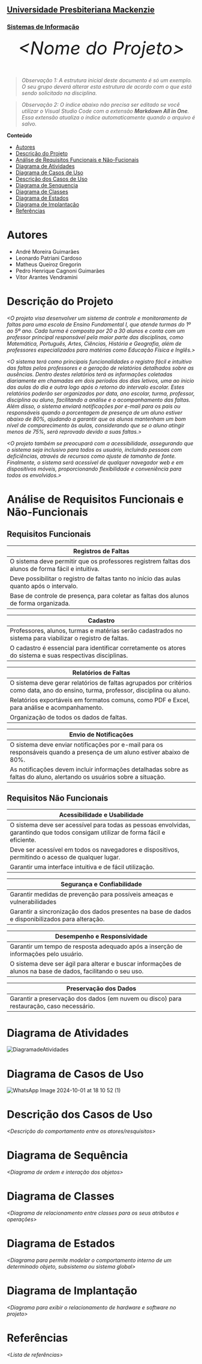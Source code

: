 <h2><a href= "https://www.mackenzie.br">Universidade Presbiteriana Mackenzie</a></h2>
<h3><a href= "https://www.mackenzie.br/graduacao/sao-paulo-higienopolis/sistemas-de-informacao">Sistemas de Informação</a></h3>


<font size="+12"><center>
*&lt;Nome do Projeto&gt;*
</center></font>

>*Observação 1: A estrutura inicial deste documento é só um exemplo. O seu grupo deverá alterar esta estrutura de acordo com o que está sendo solicitado na disciplina.*

>*Observação 2: O índice abaixo não precisa ser editado se você utilizar o Visual Studio Code com a extensão **Markdown All in One**. Essa extensão atualiza o índice automaticamente quando o arquivo é salvo.*

**Conteúdo**

- [Autores](#nome-alunos)
- [Descrição do Projeto](#introdução-do-projeto)
- [Análise de Requisitos Funcionais e Não-Fucionais](#descrição-dos-requisitos)
- [Diagrama de Atividades](#diagrama-de-atividades) 
- [Diagrama de Casos de Uso](#diagrama-de-comportamento-atores)
- [Descrição dos Casos de Uso](#descrição-das-funcões)
- [Diagrama de Senquencia](#diagrama-de-ordem-interações)
- [Diagrama de Classes](#diagrama-orientado-objetos)
- [Diagrama de Estados](#diagrama-estrutura-componente)
- [Diagrama de Implantação](#diagrama-de-hardware-software)
- [Referências](#referências)


# Autores

* André Moreira Guimarães
* Leonardo Patriani Cardoso
* Matheus Queiroz Gregorin
* Pedro Henrique Cagnoni Guimarães
* Vitor Arantes Vendramini

# Descrição do Projeto

*&lt;O projeto visa desenvolver um sistema de controle e monitoramento de faltas para uma escola de Ensino Fundamental I, que atende turmas do 1º ao 5º ano. Cada turma é composta por 20 a 30 alunos e conta com um professor principal responsável pela maior parte das disciplinas, como Matemática, Português, Artes, Ciências, História e Geografia, além de professores especializados para matérias como Educação Física e Inglês.&gt;*

*&lt;O sistema terá como principais funcionalidades o registro fácil e intuitivo das faltas pelos professores e a geração de relatórios detalhados sobre as ausências. Dentro destes relatórios terá as informações coletadas diariamente em chamadas em dois períodos dos dias letivos, uma ao ínicio das aulas do dia e outra logo após o retorno do intervalo escolar. Estes relatórios poderão ser organizados por data, ano escolar, turma, professor, disciplina ou aluno, facilitando a análise e o acompanhamento das faltas. Além disso, o sistema enviará notificações por e-mail para os pais ou responsáveis quando a porcentagem de presença de um aluno estiver abaixo de 80%, ajudando a garantir que os alunos mantenham um bom nível de comparecimento às aulas, considerando que se o aluno atingir menos de 75%, será reprovado devido a suas faltas.&gt;*

*&lt;O projeto também se preocupará com a acessibilidade, assegurando que o sistema seja inclusivo para todos os usuário, incluindo pessoas com deficiências, através de recursos como ajuste de tamanho de fonte. Finalmente, o sistema será acessível de qualquer navegador web e em dispositivos móveis, proporcionando flexibilidade e conveniência para todos os envolvidos.&gt;*

# Análise de Requisitos Funcionais e Não-Funcionais

## Requisitos Funcionais 

|Registros de Faltas|
|----------------------------------------------------|
| O sistema deve permitir que os professores registrem faltas dos alunos de forma fácil e intuitiva.|
| Deve possibilitar o registro de faltas tanto no início das aulas quanto após o intervalo.|
| Base de controle de presença, para coletar as faltas dos alunos de forma organizada.|


|Cadastro|
|---------------------------------------------------|
| Professores, alunos, turmas e matérias serão cadastrados no sistema para viabilizar o registro de faltas.|
| O cadastro é essencial para identificar corretamente os atores do sistema e suas respectivas disciplinas.|


|Relatórios de Faltas| 
|---------------------------------------------------|
 O sistema deve gerar relatórios de faltas agrupados por critérios como data, ano do ensino, turma, professor, disciplina ou aluno.|
 Relatórios exportáveis em formatos comuns, como PDF e Excel, para análise e acompanhamento.|
 Organização de todos os dados de faltas.|


|Envio de Notificações|
|---------------------------------------------------|
| O sistema deve enviar notificações por e-mail para os responsáveis quando a presença de um aluno estiver abaixo de 80%.|
| As notificações devem incluir informações detalhadas sobre as faltas do aluno, alertando os usuários sobre a situação.|


## Requisitos Não Funcionais 

|Acessibilidade e Usabilidade|
|----------------------------------------------------|
| O sistema deve ser acessível para todas as pessoas envolvidas, garantindo que todos consigam utilizar de forma fácil e eficiente.|
| Deve ser acessível em todos os navegadores e dispositivos, permitindo o acesso de qualquer lugar.|
| Garantir uma interface intuitiva e de fácil utilização.|


|Segurança e Confiabilidade|
|---------------------------------------------------|
| Garantir medidas de prevenção para possíveis ameaças e vulnerabilidades|
| Garantir a sincronização dos dados presentes na base de dados e disponibilizados para alteração.|


|Desempenho e Responsividade| 
|---------------------------------------------------|
| Garantir um tempo de resposta adequado após a inserção de informações pelo usuário.|
| O sistema deve ser ágil para alterar e buscar informações de alunos na base de dados, facilitando o seu uso.|


|Preservação dos Dados|
|---------------------------------------------------|
| Garantir a preservação dos dados (em nuvem ou disco) para restauração, caso necessário.|


# Diagrama de Atividades


![DiagramadeAtividades](https://github.com/user-attachments/assets/147bcd1e-f0cd-40ea-8f20-964dda9283e3)


# Diagrama de Casos de Uso


![WhatsApp Image 2024-10-01 at 18 10 52 (1)](https://github.com/user-attachments/assets/a82c3f12-ffe7-4789-a232-9e9a4ea0812f)



# Descrição dos Casos de Uso

*&lt;Descrição do comportamento entre os atores/resquisitos&gt;*

# Diagrama de Sequência

*&lt;Diagrama de ordem e interação dos objetos&gt;*

# Diagrama de Classes

*&lt;Diagrama de relacionamento entre classes para os seus atributos e operações&gt;*

# Diagrama de Estados

*&lt;Diagrama para permite modelar o comportamento interno de um determinado objeto, subsistema ou sistema global&gt;*

# Diagrama de Implantação

*&lt;Diagrama para exibir o relacionamento de hardware e software no projeto&gt;*

# Referências

*&lt;Lista de referências&gt;*
